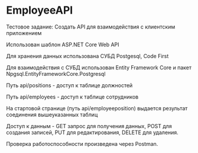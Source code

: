 # EmployeeAPI

Тестовое задание: Создать API для взаимодействия с клиентским приложением

Использован шаблон ASP.NET Core Web API 

Для хранения данных использована СУБД Postgesql, Code First

Для взаимодействия с СУБД использован Entity Framework Core и пакет Npgsql.EntityFrameworkCore.Postgresql

Путь api/positions - доступ к таблице должностей

Путь api/employees - доступ к таблице сотрудников

На стартовой странице (путь api/employeeposition) выдается результат соединения вышеуказанных таблиц

Доступ к данным - GET запрос для получения данных, POST для создания записей, PUT для редактирования, DELETE для удаления.

Проверка работоспособности произведена через Postman.
